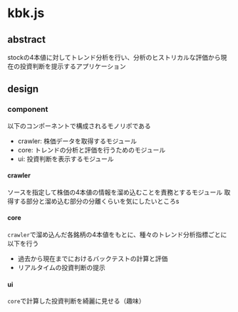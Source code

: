 # kbk.js


## abstract

stockの4本値に対してトレンド分析を行い、分析のヒストリカルな評価から現在の投資判断を提示するアプリケーション


## design

### component

以下のコンポーネントで構成されるモノリポである

- crawler: 株価データを取得するモジュール
- core: トレンドの分析と評価を行うためのモジュール
- ui: 投資判断を表示するモジュール

#### crawler

ソースを指定して株価の4本値の情報を溜め込むことを責務とするモジュール
取得する部分と溜め込む部分の分離くらいを気にしたいところs

#### core

`crawler`で溜め込んだ各銘柄の4本値をもとに、種々のトレンド分析指標ごとに以下を行う
- 過去から現在までにおけるバックテストの計算と評価
- リアルタイムの投資判断の提示

#### ui

`core`で計算した投資判断を綺麗に見せる（趣味）



